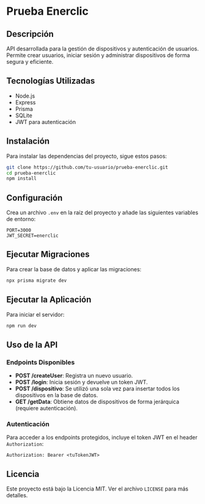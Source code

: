 # Prueba Enerclic

## Descripción

API desarrollada para la gestión de dispositivos y autenticación de usuarios. Permite crear usuarios, iniciar sesión y administrar dispositivos de forma segura y eficiente.

## Tecnologías Utilizadas

- Node.js
- Express
- Prisma
- SQLite
- JWT para autenticación

## Instalación

Para instalar las dependencias del proyecto, sigue estos pasos:

```bash
git clone https://github.com/tu-usuario/prueba-enerclic.git
cd prueba-enerclic
npm install
```

## Configuración

Crea un archivo `.env` en la raíz del proyecto y añade las siguientes variables de entorno:

```env
PORT=3000
JWT_SECRET=enerclic
```

## Ejecutar Migraciones

Para crear la base de datos y aplicar las migraciones:

```bash
npx prisma migrate dev
```

## Ejecutar la Aplicación

Para iniciar el servidor:

```bash
npm run dev
```

## Uso de la API

### Endpoints Disponibles

- **POST /createUser**: Registra un nuevo usuario.
- **POST /login**: Inicia sesión y devuelve un token JWT.
- **POST /dispositivo**: Se utilizó una sola vez para insertar todos los dispositivos en la base de datos.
- **GET /getData**: Obtiene datos de dispositivos de forma jerárquica (requiere autenticación).

### Autenticación

Para acceder a los endpoints protegidos, incluye el token JWT en el header `Authorization`:

```plaintext
Authorization: Bearer <tuTokenJWT>
```

## Licencia

Este proyecto está bajo la Licencia MIT. Ver el archivo `LICENSE` para más detalles.
